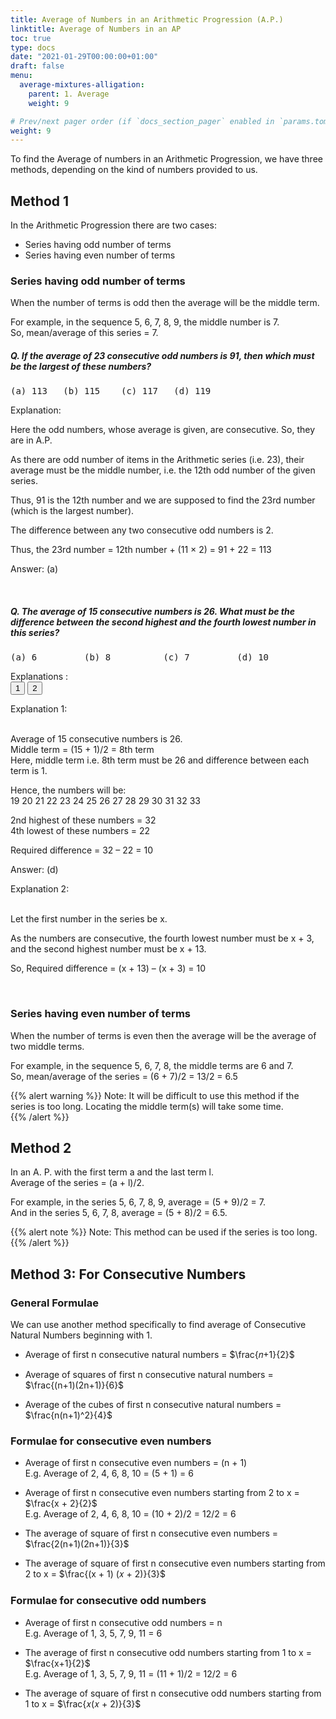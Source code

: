 ```yaml
---
title: Average of Numbers in an Arithmetic Progression (A.P.)
linktitle: Average of Numbers in an AP
toc: true
type: docs
date: "2021-01-29T00:00:00+01:00"
draft: false
menu:
  average-mixtures-alligation:
    parent: 1. Average
    weight: 9

# Prev/next pager order (if `docs_section_pager` enabled in `params.toml`)
weight: 9
---
```


To find the Average of numbers in an Arithmetic Progression, we have three methods, depending on the kind of numbers provided to us.

## Method 1

In the Arithmetic Progression there are two cases:

* Series having odd number of terms
* Series having even number of terms

### Series having odd number of terms

When the number of terms is odd then the average will be the middle term.  

For example, in the sequence 5, 6, 7, 8, 9, the middle number is 7. <br>
So, mean/average of this series = 7.

##### Q. If the average of 23 consecutive odd numbers is 91, then which must be the largest of these numbers?
<pre>(a) 113   (b) 115    (c) 117   (d) 119</pre>

Explanation:<br>
<div class="Exp">

Here the odd numbers, whose average is given, are consecutive. So, they are in A.P. 

As there are odd number of items in the Arithmetic series (i.e. 23), their average must be the middle number, i.e. the 12th odd number of the given series.

Thus, 91 is the 12th number and we are supposed to find the 23rd number (which is the largest number). 

The difference between any two consecutive odd numbers is 2.

Thus, the 23rd number = 12th number + (11 × 2) = 91 + 22 = 113

Answer: (a)
</div> <br>


##### Q. The average of 15 consecutive numbers is 26. What must be the difference between the second highest and the fourth lowest number in this series? 
<pre>(a) 6         (b) 8          (c) 7         (d) 10</pre>

Explanations :<br>
<button class="mak-tablink tablink-group1 default-tab" onclick="openTab('1Exp-1', this, 'tablink-group1', 'tabcontent-group1')">1</button>
<button class="mak-tablink tablink-group1" onclick="openTab('1Exp-2', this, 'tablink-group1', 'tabcontent-group1')">2</button>

<div id="1Exp-1" class="Exp-1 mak-tabcontent tabcontent-group1">
Explanation 1: <br><br>

Average of 15 consecutive numbers is 26. <br>
Middle term = (15 + 1)/2 = 8th term <br>
Here, middle term i.e. 8th term must be 26 and difference between each term is 1.

Hence, the numbers will be: <br>
19 20 21 22 23 24 25 26 27 28 29 30 31 32 33

2nd highest of these numbers = 32 <br>
4th lowest of these numbers = 22

Required difference = 32 – 22 = 10

Answer: (d)
</div>

<div id="1Exp-2" class="Exp-2 mak-tabcontent tabcontent-group1">
Explanation 2: <br><br>

Let the first number in the series be x. 

As the numbers are consecutive, the fourth lowest number must be x + 3, and the second highest number must be x + 13.

So, Required difference = (x + 13) – (x + 3) = 10
</div><br>


### Series having even number of terms

When the number of terms is even then the average will be the average of two middle terms.

For example, in the sequence 5, 6, 7, 8, the middle terms are 6 and 7. <br>
So, mean/average of the series = (6 + 7)/2 = 13/2 = 6.5

{{% alert warning %}}
Note: It will be difficult to use this method if the series is too long. Locating the middle term(s) will take some time.  
{{% /alert %}}

## Method 2

In an A. P. with the first term a and the last term l. <br>
Average of the series = (a + l)/2.

For example, in the series 5, 6, 7, 8, 9, average = (5 + 9)/2 = 7. <br>
And in the series 5, 6, 7, 8, average = (5 + 8)/2 = 6.5.

{{% alert note %}}
Note: This method can be used if the series is too long. 
{{% /alert %}}

## Method 3: For Consecutive Numbers

### General Formulae

We can use another method specifically to find average of Consecutive Natural Numbers beginning with 1.

* Average of first n consecutive natural numbers = $\frac{𝑛+1}{2}$

* Average of squares of first n consecutive natural numbers = $\frac{(n+1)(2n+1)}{6}$

* Average of the cubes of first n consecutive natural numbers =  $\frac{n(n+1)^2}{4}$

### Formulae for consecutive even numbers

* Average of first n consecutive even numbers = (n + 1) <br>
E.g. Average of 2, 4, 6, 8, 10 = (5 + 1) = 6

* Average of first n consecutive even numbers starting from 2 to x = $\frac{x + 2}{2}$  
E.g. Average of 2, 4, 6, 8, 10 = (10 + 2)/2 = 12/2 = 6

* The average of square of first n consecutive even numbers = $\frac{2(n+1)(2n+1)}{3}$

* The average of square of first n consecutive even numbers starting from 2 to x = $\frac{(x + 1) (𝑥 + 2)}{3}$

### Formulae for consecutive odd numbers

* Average of first n consecutive odd numbers = n <br>
E.g. Average of 1, 3, 5, 7, 9, 11 = 6

* The average of first n consecutive odd numbers starting from 1 to x = $\frac{x+1}{2}$ <br>
E.g. Average of 1, 3, 5, 7, 9, 11 = (11 + 1)/2 = 12/2 = 6

* The average of square of first n consecutive odd numbers starting from 1 to x = $\frac{𝑥(𝑥 + 2)}{3}$




